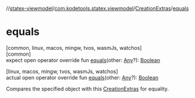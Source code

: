 //[statex-viewmodel](../../../index.md)/[com.kodetools.statex.viewmodel](../index.md)/[CreationExtras](index.md)/[equals](equals.md)

# equals

[common, linux, macos, mingw, tvos, wasmJs, watchos]\
[common]\
expect open operator override fun [equals](equals.md)(other: [Any](https://kotlinlang.org/api/core/kotlin-stdlib/kotlin/-any/index.html)?): [Boolean](https://kotlinlang.org/api/core/kotlin-stdlib/kotlin/-boolean/index.html)

[linux, macos, mingw, tvos, wasmJs, watchos]\
actual open operator override fun [equals](equals.md)(other: [Any](https://kotlinlang.org/api/core/kotlin-stdlib/kotlin/-any/index.html)?): [Boolean](https://kotlinlang.org/api/core/kotlin-stdlib/kotlin/-boolean/index.html)

Compares the specified object with this [CreationExtras](index.md) for equality.
